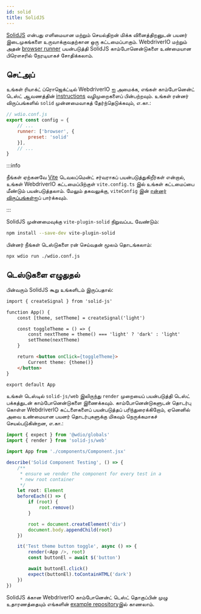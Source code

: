 ```yaml
---
id: solid
title: SolidJS
---
```


[SolidJS](https://www.solidjs.com/) என்பது எளிமையான மற்றும் செயல்திறன் மிக்க வினைத்திறனுடன் பயனர் இடைமுகங்களை உருவாக்குவதற்கான ஒரு கட்டமைப்பாகும். WebdriverIO மற்றும் அதன் [browser runner](/docs/runner#browser-runner) பயன்படுத்தி SolidJS காம்போனென்டுகளை உண்மையான பிரௌசரில் நேரடியாகச் சோதிக்கலாம்.

## செட்அப்

உங்கள் ரியாக்ட் ப்ரொஜெக்ட்டில் WebdriverIO ஐ அமைக்க, எங்கள் காம்போனென்ட் டெஸ்ட் ஆவணத்தின் [instructions](/docs/component-testing#set-up) வழிமுறைகளைப் பின்பற்றவும். உங்கள் ரன்னர் விருப்பங்களில் `solid` முன்னமைவாகத் தேர்ந்தெடுக்கவும், எ.கா.:

```js
// wdio.conf.js
export const config = {
    // ...
    runner: ['browser', {
        preset: 'solid'
    }],
    // ...
}
```


:::info

நீங்கள் ஏற்கனவே [Vite](https://vitejs.dev/) டெவலப்மென்ட் சர்வராகப் பயன்படுத்துகிறீர்கள் என்றால், உங்கள் WebdriverIO கட்டமைப்பிற்குள் `vite.config.ts` இல் உங்கள் கட்டமைப்பை மீண்டும் பயன்படுத்தலாம். மேலும் தகவலுக்கு, `viteConfig` இன் [ரன்னர் விருப்பங்கள்](/docs/runner#runner-options)ஐப் பார்க்கவும்.

:::

SolidJS முன்னமைவுக்கு `vite-plugin-solid` நிறுவப்பட வேண்டும்:

```sh npm2yarn
npm install --save-dev vite-plugin-solid
```


பின்னர் நீங்கள் டெஸ்டுகளை ரன் செய்வதன் மூலம் தொடங்கலாம்:

```sh
npx wdio run ./wdio.conf.js
```


## டெஸ்டுகளை எழுதுதல்

பின்வரும் SolidJS கூறு உங்களிடம் இருப்பதால்:

```html title="./components/Component.tsx"
import { createSignal } from 'solid-js'

function App() {
    const [theme, setTheme] = createSignal('light')

    const toggleTheme = () => {
        const nextTheme = theme() === 'light' ? 'dark' : 'light'
        setTheme(nextTheme)
    }

    return <button onClick={toggleTheme}>
        Current theme: {theme()}
    </button>
}

export default App
```


உங்கள் டெஸ்டில் `solid-js/web` இலிருந்து ` render ` முறையைப் பயன்படுத்தி டெஸ்ட் பக்கத்துடன் காம்போனென்டுகளை இணைக்கவும். காம்போனென்டுகளுடன் தொடர்பு கொள்ள WebdriverIO கட்டளைகளைப் பயன்படுத்தப் பரிந்துரைக்கிறோம், ஏனெனில் அவை உண்மையான பயனர் தொடர்புகளுக்கு மிகவும் நெருக்கமாகச் செயல்படுகின்றன, எ.கா.:

```ts title="app.test.tsx"
import { expect } from '@wdio/globals'
import { render } from 'solid-js/web'

import App from './components/Component.jsx'

describe('Solid Component Testing', () => {
    /**
     * ensure we render the component for every test in a
     * new root container
     */
    let root: Element
    beforeEach(() => {
        if (root) {
            root.remove()
        }

        root = document.createElement('div')
        document.body.appendChild(root)
    })

    it('Test theme button toggle', async () => {
        render(<App />, root)
        const buttonEl = await $('button')

        await buttonEl.click()
        expect(buttonEl).toContainHTML('dark')
    })
})
```


SolidJS க்கான WebdriverIO காம்போனென்ட் டெஸ்ட் தொகுப்பின் முழு உதாரணத்தையும் எங்களின் [example repository](https://github.com/webdriverio/component-testing-examples/tree/main/solidjs-typescript-vite)இல் காணலாம்.


